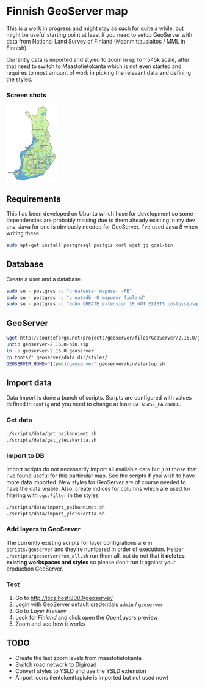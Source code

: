 # Finnish GeoServer map

This is a work in progress and might stay as such for quite a while, but might be useful starting point at least if you need to setup GeoServer with data from National Land Survey of Finland (Maanmittauslaitos / MML in Finnish).

Currently data is imported and styled to zoom in up to 1:545k scale, after that need to switch to Maastotietokanta which is not even started and requires to most amount of work in picking the relevant data and defining the styles.

### Screen shots

<a href="https://raw.githubusercontent.com/vesse/mapserver/master/screenshots/1_1M.png">
  <img src="https://raw.githubusercontent.com/vesse/mapserver/master/screenshots/1_9M.png"
       height="200"
       alt="1:9M">
</a>

## Requirements

This has been developed on Ubuntu which I use for development so some dependencies are probably missing due to them already existing in my dev env. Java for one is obviously needed for GeoServer. I've used Java 8 when writing these.

```bash
sudo apt-get install postgresql postgis curl wget jq gdal-bin
```

## Database

Create a user and a database

```bash
sudo su - postgres -c "createuser mapuser -PE"
sudo su - postgres -c "createdb -O mapuser finland"
sudo su - postgres -c "echo CREATE extension IF NOT EXISTS postgis|psql finland"
```

## GeoServer

```bash
wget http://sourceforge.net/projects/geoserver/files/GeoServer/2.16.0/geoserver-2.16.0-bin.zip
unzip geoserver-2.16.0-bin.zip
ln -s geoserver-2.16.0 geoserver
cp fonts/* geoserver/data_dir/styles/
GEOSERVER_HOME="$(pwd)/geoserver" geoserver/bin/startup.sh
```

## Import data

Data import is done a bunch of scripts. Scripts are configured with values defined in `config` and you need to change at least `DATABASE_PASSWORD`. 

### Get data

```bash
./scripts/data/get_paikannimet.sh
./scripts/data/get_yleiskartta.sh
```

### Import to DB

Import scripts do not necessarily import all available data but just those that I've found useful for this particular map. See the scripts if you wish to have more data imported. New styles for GeoServer are of course needed to have the data visible. Also, create indices for columns which are used for filtering with `ogc:Filter` in the styles.

```bash
./scripts/data/import_paikannimet.sh
./scripts/data/import_yleiskartta.sh
```

### Add layers to GeoServer

The currently existing scripts for layer configrations are in `scripts/geoserver` and they're numbered in order of execution. Helper `./scripts/geoserver/run_all.sh` run them all, but do not that it **deletes existing workspaces and styles** so please don't run it against your production GeoServer.

### Test

1. Go to [http://localhost:8080/geoserver/](http://localhost:8080/geoserver/) 
2. Login with GeoServer default credentials `admin` / `geoserver`
3. Go to _Layer Preview_
4. Look for _Finland_ and click open the _OpenLayers_ preview 
5. Zoom and see how it works

## TODO

- Create the last zoom levels from maastotietokanta
- Switch road network to Digiroad
- Convert styles to YSLD and use the YSLD extension
- Airport icons (lentokenttapiste is imported but not used now)
